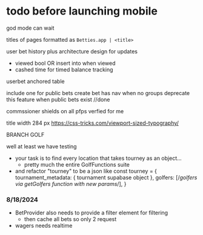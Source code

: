 # todo before launching mobile
god mode can wait

titles of pages
formatted as
`Betties.app | <title>`

user bet history plus architecture design for updates
- viewed bool OR insert into when viewed
- cashed time for timed balance tracking 

userbet anchored table

include one for public bets 
create bet has nav when no groups
deprecate this feature when public bets exist //done

commssioner shields on all pfps
verfied for me

title width 284 px
https://css-tricks.com/viewport-sized-typography/

BRANCH GOLF

well at least we have testing

- your task is to find every location that takes tourney as an object... 
	- pretty much the entire GolfFunctions suite
- and refactor "tourney" to be a json like
const tourney = { 
		  tournament_metadata: { tournament supabase object },
		  golfers: [/*golfers via getGolfers function with new params*/],
		}


### 8/18/2024

- BetProvider also needs to provide a filter element for filtering 
  - then cache all bets so only 2 request 
- wagers needs realtime
